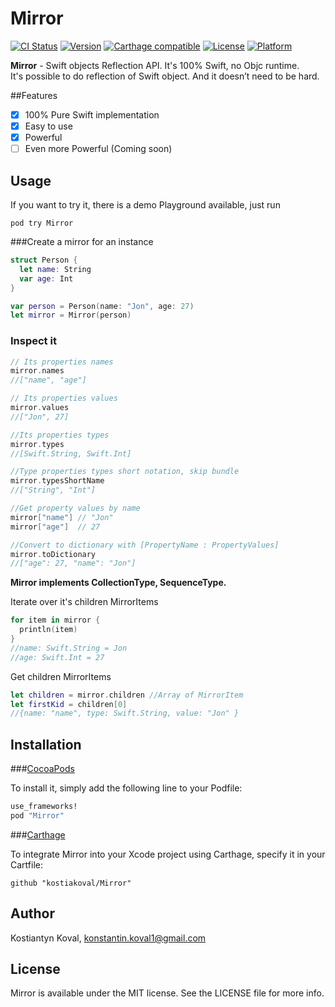 # Mirror

[![CI Status](http://img.shields.io/travis/kostiakoval/Mirror.svg?style=flat)](https://travis-ci.org/kostiakoval/Mirror)
[![Version](https://img.shields.io/cocoapods/v/Mirror.svg?style=flat)](http://cocoapods.org/pods/Mirror)
[![Carthage compatible](https://img.shields.io/badge/Carthage-compatible-4BC51D.svg?style=flat)](https://github.com/Carthage/Carthage)
[![License](https://img.shields.io/cocoapods/l/Mirror.svg?style=flat)](http://cocoapods.org/pods/Mirror)
[![Platform](https://img.shields.io/cocoapods/p/Mirror.svg?style=flat)](http://cocoapods.org/pods/Mirror)

**Mirror** - Swift objects Reflection API. It's 100% Swift, no Objc runtime.  
It's possible to do reflection of Swift object. And it doesn’t need to be hard.

##Features
- [x] 100% Pure Swift implementation
- [x] Easy to use
- [x] Powerful
- [ ] Even more Powerful (Coming soon)

## Usage
If you want to try it, there is a demo Playground available, just run 

```
pod try Mirror
```

###Create a mirror for an instance   

```swift
struct Person {
  let name: String
  var age: Int
}

var person = Person(name: "Jon", age: 27)
let mirror = Mirror(person)
```

### Inspect it  

```swift
// Its properties names  
mirror.names  
//["name", "age"]

// Its properties values  
mirror.values
//["Jon", 27]

//Its properties types  
mirror.types
//[Swift.String, Swift.Int]

//Type properties types short notation, skip bundle  
mirror.typesShortName
//["String", "Int"]

//Get property values by name  
mirror["name"] // "Jon"
mirror["age"]  // 27

//Convert to dictionary with [PropertyName : PropertyValues]  
mirror.toDictionary
//["age": 27, "name": "Jon"]
```

**Mirror implements CollectionType, SequenceType.**  

Iterate over it's children MirrorItems  
```Swift
for item in mirror {
  println(item)
}
//name: Swift.String = Jon
//age: Swift.Int = 27
```

Get children MirrorItems 
```swift
let children = mirror.children //Array of MirrorItem
let firstKid = children[0]
//{name: "name", type: Swift.String, value: "Jon" }
```

## Installation
###[CocoaPods](http://cocoapods.org)

To install it, simply add the following line to your Podfile:

```ruby
use_frameworks!
pod "Mirror"
```

###[Carthage](https://github.com/Carthage/Carthage)

To integrate Mirror into your Xcode project using Carthage, specify it in your Cartfile:

```
github "kostiakoval/Mirror"
```

## Author

Kostiantyn Koval, konstantin.koval1@gmail.com

## License

Mirror is available under the MIT license. See the LICENSE file for more info.
